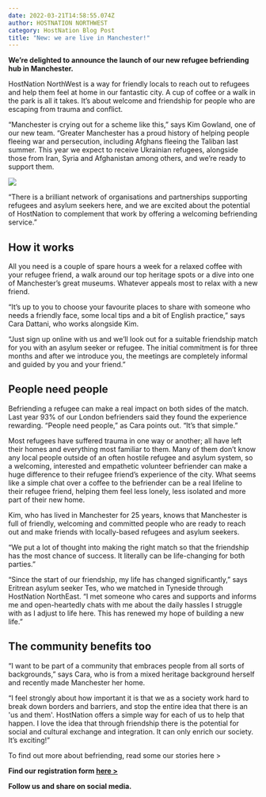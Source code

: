 ```yaml
---
date: 2022-03-21T14:58:55.074Z
author: HOSTNATION NORTHWEST
category: HostNation Blog Post
title: "New: we are live in Manchester!"
---
```

**We’re delighted to announce the launch of our new refugee befriending hub in Manchester.**

HostNation NorthWest is a way for friendly locals to reach out to refugees and help them feel at home in our fantastic city. A cup of coffee or a walk in the park is all it takes. It’s about welcome and friendship for people who are escaping from trauma and conflict.

“Manchester is crying out for a scheme like this,” says Kim Gowland, one of our new team. “Greater Manchester has a proud history of helping people fleeing war and persecution, including Afghans fleeing the Taliban last summer. This year we expect to receive Ukrainian refugees, alongside those from Iran, Syria and Afghanistan among others, and we’re ready to support them. 

![](/assets/manchester-kim-and-cara.png)

“There is a brilliant network of organisations and partnerships supporting refugees and asylum seekers here, and we are excited about the potential of HostNation to complement that work by offering a welcoming befriending service.”

## How it works

All you need is a couple of spare hours a week for a relaxed coffee with your refugee friend, a walk around our top heritage spots or a dive into one of Manchester’s great museums. Whatever appeals most to relax with a new friend.

“It’s up to you to choose your favourite places to share with someone who needs a friendly face, some local tips and a bit of English practice,” says Cara Dattani, who works alongside Kim. 

“Just sign up online with us and we’ll look out for a suitable friendship match for you with an asylum seeker or refugee. The initial commitment is for three months and after we introduce you, the meetings are completely informal and guided by you and your friend.”

## People need people

Befriending a refugee can make a real impact on both sides of the match. Last year 93% of our London befrienders said they found the experience rewarding. “People need people,” as Cara points out. “It’s that simple.” 

Most refugees have suffered trauma in one way or another; all have left their homes and everything most familiar to them. Many of them don’t know any local people outside of an often hostile refugee and asylum system, so a welcoming, interested and empathetic volunteer befriender can make a huge difference to their refugee friend’s experience of the city. What seems like a simple chat over a coffee to the befriender can be a real lifeline to their refugee friend, helping them feel less lonely, less isolated and more part of their new home.

Kim, who has lived in Manchester for 25 years, knows that Manchester is full of friendly, welcoming and committed people who are ready to reach out and make friends with locally-based refugees and asylum seekers.  

“We put a lot of thought into making the right match so that the friendship has the most chance of success. It literally can be life-changing for both parties.”

“Since the start of our friendship, my life has changed significantly,” says Eritrean asylum seeker Tes, who we matched in Tyneside through HostNation NorthEast. “I met someone who cares and supports and informs me and open-heartedly chats with me about the daily hassles I struggle with as I adjust to life here. This has renewed my hope of building a new life.”

## The community benefits too

“I want to be part of a community that embraces people from all sorts of backgrounds,” says Cara, who is from a mixed heritage background herself and recently made Manchester her home.

“I feel strongly about how important it is that we as a society work hard to break down borders and barriers, and stop the entire idea that there is an 'us and them'. HostNation offers a simple way for each of us to help that happen. I love the idea that through friendship there is the potential for social and cultural exchange and integration. It can only enrich our society. It’s exciting!”

To find out more about befriending, read some our stories here >

**Find our registration form [here >](https://airtable.com/shrikBVOxwnEwgAUV?prefill_Type=Befriender)**

**Follow us and share on social media.**